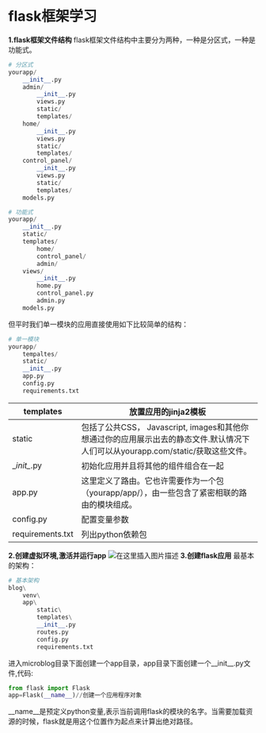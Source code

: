 # flask框架学习

**1.flask框架文件结构**
flask框架文件结构中主要分为两种，一种是分区式，一种是功能式。

```python
# 分区式
yourapp/
    __init__.py
    admin/
        __init__.py
        views.py
        static/
        templates/
    home/
        __init__.py
        views.py
        static/
        templates/
    control_panel/
        __init__.py
        views.py
        static/
        templates/
    models.py
```

```python
# 功能式
yourapp/
    __init__.py
    static/
    templates/
        home/
        control_panel/
        admin/
    views/
        __init__.py
        home.py
        control_panel.py
        admin.py
    models.py
```

但平时我们单一模块的应用直接使用如下比较简单的结构：

```python
# 单一模块
yourapp/
	tempaltes/
	static/
	__init__.py
	app.py
	config.py
	requirements.txt
```

| templates        | 放置应用的jinja2模板                                         |
| ---------------- | ------------------------------------------------------------ |
| static           | 包括了公共CSS， Javascript, images和其他你想通过你的应用展示出去的静态文件.默认情况下人们可以从yourapp.com/static/获取这些文件。 |
| \__init\__.py    | 初始化应用并且将其他的组件组合在一起                         |
| app.py           | 这里定义了路由。它也许需要作为一个包（yourapp/app/），由一些包含了紧密相联的路由的模块组成。 |
| config.py        | 配置变量参数                                                 |
| requirements.txt | 列出python依赖包                                             |

**2.创建虚拟环境,激活并运行app**
![在这里插入图片描述](https://img-blog.csdnimg.cn/20200220134346506.png?x-oss-process=image/watermark,type_ZmFuZ3poZW5naGVpdGk,shadow_10,text_aHR0cHM6Ly9ibG9nLmNzZG4ubmV0L2Z4dDUyMA==,size_16,color_FFFFFF,t_70)
**3.创建flask应用**
最基本的架构：

```python
# 基本架构
blog\
	venv\
	app\
    	static\
    	templates\
		__init__.py
		routes.py
        config.py
        requirements.txt
```

进入microblog目录下面创建一个app目录，app目录下面创建一个__init__.py文件,代码:

```python
from flask import Flask
app=Flask(__name__)//创建一个应用程序对象
```

__name__是预定义python变量,表示当前调用flask的模块的名字。当需要加载资源的时候，flask就是用这个位置作为起点来计算出绝对路径。
